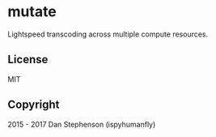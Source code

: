 # mutate
Lightspeed transcoding across multiple compute resources.

## License
MIT

## Copyright
2015 - 2017 Dan Stephenson (ispyhumanfly)
